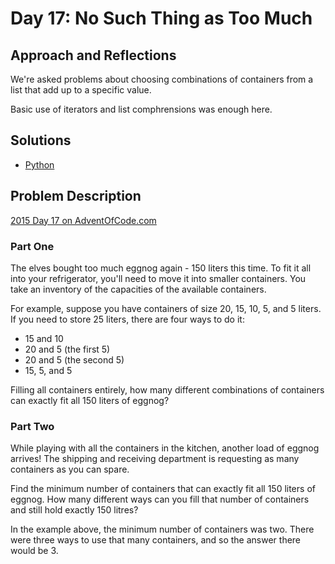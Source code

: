 # Day 17: No Such Thing as Too Much

## Approach and Reflections

We're asked problems about choosing combinations of containers from a list
that add up to a specific value.

Basic use of iterators and list comphrensions was enough here.

## Solutions

- [Python](../python2015/aoc/day17.py)

## Problem Description

[2015 Day 17 on AdventOfCode.com](https://adventofcode.com/2015/day/17)

### Part One

The elves bought too much eggnog again - 150 liters this time. To fit it all
into your refrigerator, you'll need to move it into smaller containers. You
take an inventory of the capacities of the available containers.

For example, suppose you have containers of size 20, 15, 10, 5, and 5 liters.
If you need to store 25 liters, there are four ways to do it:

- 15 and 10
- 20 and 5 (the first 5)
- 20 and 5 (the second 5)
- 15, 5, and 5

Filling all containers entirely, how many different combinations of containers
can exactly fit all 150 liters of eggnog?

### Part Two

While playing with all the containers in the kitchen, another load of eggnog
arrives! The shipping and receiving department is requesting as many
containers as you can spare.

Find the minimum number of containers that can exactly fit all 150 liters of
eggnog. How many different ways can you fill that number of containers and
still hold exactly 150 litres?

In the example above, the minimum number of containers was two. There were
three ways to use that many containers, and so the answer there would be 3.
